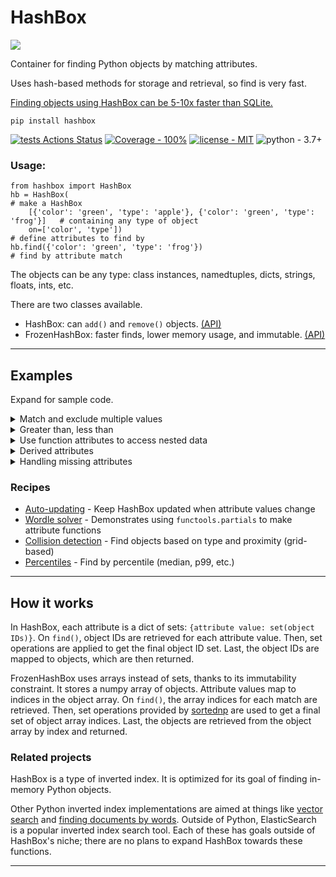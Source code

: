 # HashBox

<img src="https://github.com/manimino/hashbox/blob/main/docs/hashbox-logo.png"><br>

Container for finding Python objects by matching attributes. 

Uses hash-based methods for storage and retrieval, so find is very fast.

[Finding objects using HashBox can be 5-10x faster than SQLite.](https://github.com/manimino/hashbox/blob/main/examples/perf_demo.ipynb)

```
pip install hashbox
```

[![tests Actions Status](https://github.com/manimino/hashbox/workflows/tests/badge.svg)](https://github.com/manimino/hashbox/actions)
[![Coverage - 100%](https://img.shields.io/static/v1?label=Coverage&message=100%&color=2ea44f)](test/cov.txt)
[![license - MIT](https://img.shields.io/static/v1?label=license&message=MIT&color=2ea44f)](/LICENSE)
![python - 3.7+](https://img.shields.io/static/v1?label=python&message=3.7%2B&color=2ea44f)


### Usage:

```
from hashbox import HashBox
hb = HashBox(                                                                   # make a HashBox
    [{'color': 'green', 'type': 'apple'}, {'color': 'green', 'type': 'frog'}]   # containing any type of object
    on=['color', 'type'])                                                       # define attributes to find by
hb.find({'color': 'green', 'type': 'frog'})                                     # find by attribute match
```

The objects can be any type: class instances, namedtuples, dicts, strings, floats, ints, etc.

There are two classes available.
 - HashBox: can `add()` and `remove()` objects. [(API)](https://hashbox.readthedocs.io/en/latest/hashbox.mutable.html)
 - FrozenHashBox: faster finds, lower memory usage, and immutable. [(API)](https://hashbox.readthedocs.io/en/latest/hashbox.frozen.html)

____

## Examples

Expand for sample code.

<details>
<summary>Match and exclude multiple values</summary>
<br>


```
from hashbox import HashBox

objects = [
    {'order': 1, 'size': 'regular', 'topping': 'smothered'}, 
    {'order': 2, 'size': 'regular', 'topping': 'diced'}, 
    {'order': 3, 'size': 'large', 'topping': 'covered'},
    {'order': 4, 'size': 'triple', 'topping': 'chunked'}
]

hb = HashBox(objects, on=['size', 'topping'])

hb.find(
    match={'size': ['regular', 'large']},  # match anything with size in ['regular', 'large'] 
    exclude={'topping': 'diced'}           # exclude where topping is 'diced'
)  # result: orders 1 and 3

hb.find(
    match={},                               # match all objects
    exclude={'size': ['regular', 'large']}  # where size is not in ['regular', 'large']
)  # result: order 4

```
</details>


<details>
<summary>Greater than, less than</summary>
<br />
HashBox and FrozenHashBox have a function `get_values(attr)` which gets the set of unique values
for an attribute. 

Here's how to use that to find objects where x < 2.
```
from hashbox import HashBox

data = [{'x': i // 2} for i in range(10)]
hb = HashBox(data, ['x'])
vals = hb.get_values('x')                       # returns the set of distinct values, {0, 1, 2, 3, 4, 5}
small_vals = [val for val in vals if val < 2]   # small_vals is [0, 1]
hb.find({'x': small_vals})                      # result: [{'x': 0}, {'x': 0}, {'x': 1}, {'x': 1}]
```
</details>

<details>
<summary>Use function attributes to access nested data</summary>

You can use functions as attributes. Define a function that gets a nested attribute from each object.

```
from hashbox import HashBox

class Order:
    def __init__(self, num, size, toppings):
        self.num = num
        self.size = size
        self.toppings = toppings
        
    def __repr__(self):
        return f"order: {self.num}, size: '{self.size}', toppings: {self.toppings}"
    
objects = [
    Order(1, 'regular', ['scattered', 'smothered', 'covered']),
    Order(2, 'large', ['scattered', 'covered', 'peppered']),
    Order(3, 'large', ['scattered', 'diced', 'chunked']),
    Order(4, 'triple', ['all the way']),
]

def has_cheese(obj):
    return 'covered' in obj.toppings or 'all the way' in obj.toppings

hb = HashBox(objects, ['size', has_cheese])

# returns orders 1, 2 and 4
hb.find({has_cheese: True})  
```
</details>


<details>
<summary>Derived attributes</summary>
<br />
Function attributes are very powerful. Here we find string objects with certain characteristics.

```
from hashbox import FrozenHashBox

objects = ['mushrooms', 'peppers', 'onions']

def o_count(obj):
    return obj.count('o')

f = FrozenHashBox(objects, [o_count, len])
f.find({len: 6})       # returns ['onions']
f.find({o_count: 2})   # returns ['mushrooms', 'onions']
```
</details>

<details>
<summary>Handling missing attributes</summary>

- Objects that are missing an attribute will not be stored under that attribute. This saves lots of memory.
- To find all objects that have an attribute, match the special value ANY. 
- To find objects missing the attribute, exclude ANY.
- In functions, raise MissingAttribute to tell HashBox the object is missing.

```
from hashbox import HashBox, ANY
from hashbox.exceptions import MissingAttribute

def get_a(obj):
    try:
        return obj['a']
    except KeyError:
        raise MissingAttribute  # tell HashBox this attribute is missing

objs = [{'a': 1}, {'a': 2}, {}]
hb = HashBox(objs, ['a', get_a])

hb.find({'a': ANY})          # result: [{'a': 1}, {'a': 2}]
hb.find({get_a: ANY})        # result: [{'a': 1}, {'a': 2}]
hb.find(exclude={'a': ANY})  # result: [{}]
```
</details>

### Recipes
 
 - [Auto-updating](https://github.com/manimino/hashbox/blob/main/examples/update.py) - Keep HashBox updated when attribute values change
 - [Wordle solver](https://github.com/manimino/hashbox/blob/main/examples/wordle.ipynb) - Demonstrates using `functools.partials` to make attribute functions
 - [Collision detection](https://github.com/manimino/hashbox/blob/main/examples/collision.py) - Find objects based on type and proximity (grid-based)
 - [Percentiles](https://github.com/manimino/hashbox/blob/main/examples/percentile.py) - Find by percentile (median, p99, etc.)

____

## How it works

In HashBox, each attribute is a dict of sets: `{attribute value: set(object IDs)}`. 
On `find()`, object IDs are retrieved for each attribute value. Then, set operations are applied to get the final
object ID set. Last, the object IDs are mapped to objects, which are then returned.

FrozenHashBox uses arrays instead of sets, thanks to its immutability constraint. It stores a numpy array 
of objects. Attribute values map to indices in the object array. On `find()`, the array indices for each match are 
retrieved. Then, set operations provided by [sortednp](https://pypi.org/project/sortednp/) are used to get a 
final set of object array indices. Last, the objects are retrieved from the object array by index and returned.

### Related projects

HashBox is a type of inverted index. It is optimized for its goal of finding in-memory Python objects.

Other Python inverted index implementations are aimed at things like [vector search](https://pypi.org/project/rii/) and
[finding documents by words](https://pypi.org/project/nltk/). Outside of Python, ElasticSearch is a popular inverted
index search tool. Each of these has goals outside of HashBox's niche; there are no plans to expand HashBox towards
these functions.

____

